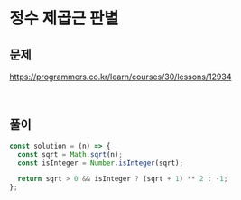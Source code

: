 # 정수 제곱근 판별

## 문제

https://programmers.co.kr/learn/courses/30/lessons/12934

<br />

## 풀이

```javascript
const solution = (n) => {
  const sqrt = Math.sqrt(n);
  const isInteger = Number.isInteger(sqrt);

  return sqrt > 0 && isInteger ? (sqrt + 1) ** 2 : -1;
};
```

